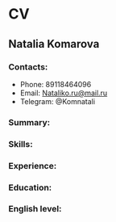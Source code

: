 # CV
## Natalia Komarova
### Contacts:
* Phone: 89118464096
* Email: Nataliko.ru@mail.ru
* Telegram: @Komnatali
### Summary:
### Skills:
### Experience:
### Education:
### English level: